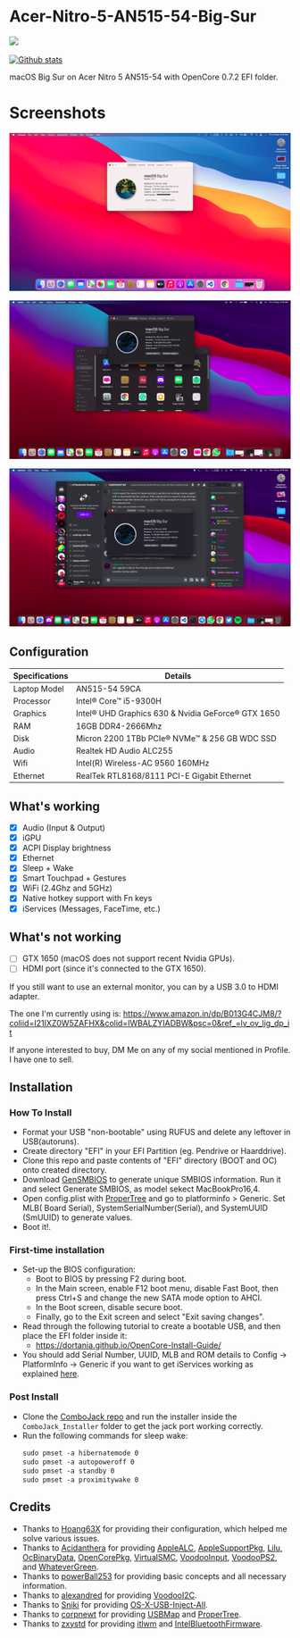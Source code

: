 # Acer-Nitro-5-AN515-54-Big-Sur

![](https://visitor-badge.glitch.me/badge?page_id=itsmeshibintmz.Acer-Nitro-5-AN515-54-Big-Sur) 

[![Github stats](https://img.shields.io/github/downloads/itsmeshibintmz/Acer-Nitro-5-AN515-54-Hackintosh/total.svg?style=for-the-badge&color=red)](https://somsubhra.github.io/github-release-stats/?username=itsmeshibintmz&repository=Acer-Nitro-5-AN515-54-Hackintosh)

macOS Big Sur on Acer Nitro 5 AN515-54 with OpenCore 0.7.2 EFI folder.

# Screenshots
<a href="https://github.com/itsmeshibintmz/Acer-Nitro-5-AN515-54-Big-Sur/blob/main/Screenshots/Screen%20Shot%202021-08-19%20at%206.08.25%20AM.png
"> <img src="Screenshots/Screen Shot 2021-08-19 at 6.08.25 AM.png" alt="light mode"></a>

<a href="https://github.com/itsmeshibintmz/Acer-Nitro-5-AN515-54-Big-Sur/blob/main/Screenshots/Screen%20Shot%202021-08-19%20at%204.56.13%20AM.png
"> <img src="Screenshots/Screen Shot 2021-08-19 at 4.56.13 AM.png" alt="dark mode"></a>

<a href="https://github.com/itsmeshibintmz/Acer-Nitro-5-AN515-54-Big-Sur/blob/main/Screenshots/Screen%20Shot%202021-08-19%20at%206.59.37%20AM.png
"> <img src="Screenshots/Screen Shot 2021-08-19 at 6.59.37 AM.png" alt="dark mode"></a>

<!--

<a href="https://github.com/itsmeshibintmz/Acer-Nitro-5-AN515-54-Big-Sur/blob/main/Screenshots/Screen%20Shot%202021-09-24%20at%207.29.02%20AM.png"> <img src="Screenshots/Screen Shot 2021-09-24 at 7.29.02 AM.png" alt="4K support YouTube"></a>

<a href="https://github.com/itsmeshibintmz/Acer-Nitro-5-AN515-54-Big-Sur/blob/main/Screenshots/Screen%20Shot%202021-09-25%20at%206.02.55%20AM.png"> <img src="Screenshots/Screen Shot 2021-09-25 at 6.02.55 AM.png" alt="Terminal Window with cowsay"></a>

<a href="https://github.com/itsmeshibintmz/Acer-Nitro-5-AN515-54-Big-Sur/blob/main/Screenshots/Screen%20Shot%202021-10-19%20at%205.47.08%20PM.png"> <img src="Screenshots/Screen Shot 2021-10-19 at 5.47.08 PM.png" alt="Cinebench R23 Result"></a>

<a href="https://github.com/itsmeshibintmz/Acer-Nitro-5-AN515-54-Big-Sur/blob/main/Screenshots/Screen%20Shot%202021-10-19%20at%206.08.39%20PM.png"> <img src="Screenshots/Screen Shot 2021-10-19 at 6.08.39 PM.png" alt="Geekbench"></a>

<a href="https://github.com/itsmeshibintmz/Acer-Nitro-5-AN515-54-Big-Sur/blob/main/Screenshots/Screen%20Shot%202021-10-19%20at%206.36.47%20PM.png"> <img src="Screenshots/Screen Shot 2021-10-19 at 6.36.47 PM.png" alt="CPU Score"></a>

<a href="https://github.com/itsmeshibintmz/Acer-Nitro-5-AN515-54-Big-Sur/blob/main/Screenshots/Screen%20Shot%202021-10-19%20at%206.36.57%20PM.png"> <img src="Screenshots/Screen Shot 2021-10-19 at 6.36.57 PM.png" alt="Open CL Score"></a>

-->

## Configuration

| Specifications      | Details                                            |
| ------------------- | -------------------------------------------------- |
| Laptop Model        | AN515-54 59CA                                      |
| Processor           | Intel® Core™ i5-9300H                              |
| Graphics            | Intel® UHD Graphics 630 & Nvidia GeForce® GTX 1650 |
| RAM                 | 16GB DDR4-2666Mhz                                  |
| Disk                | Micron 2200 1TBb PCIe® NVMe™ & 256 GB WDC SSD      |
| Audio               | Realtek HD Audio ALC255                            |
| Wifi                | Intel(R) Wireless-AC 9560 160MHz                   |
| Ethernet            | RealTek RTL8168/8111 PCI-E Gigabit Ethernet        |


## What's working

- [x] Audio (Input & Output)
- [x] iGPU
- [x] ACPI Display brightness
- [x] Ethernet
- [x] Sleep + Wake
- [x] Smart Touchpad + Gestures
- [x] WiFi (2.4Ghz and 5GHz)
- [x] Native hotkey support with Fn keys
- [x] iServices (Messages, FaceTime, etc.)

## What's not working

- [ ] GTX 1650 (macOS does not support recent Nvidia GPUs).
- [ ] HDMI port (since it's connected to the GTX 1650).

If you still want to use an external monitor, you can by a USB 3.0 to HDMI adapter.

The one I'm currently using is: https://www.amazon.in/dp/B013G4CJM8/?coliid=I21IXZ0W5ZAFHX&colid=IWBALZYIADBW&psc=0&ref_=lv_ov_lig_dp_it

If anyone interested to buy, DM Me on any of my social mentioned in Profile. I have one to sell. 

## Installation

### How To Install

- Format your USB "non-bootable" using RUFUS and delete any leftover in USB(autoruns).
- Create directory "EFI" in your EFI Partition (eg. Pendrive or Haarddrive).
- Clone this repo and paste contents of "EFI" directory (BOOT and OC) onto created directory.
- Download [GenSMBIOS](https://github.com/corpnewt/GenSMBIOS) to generate unique SMBIOS information. Run it and select Generate SMBIOS, as model sekect MacBookPro16,4.
- Open config.plist with [ProperTree](https://github.com/corpnewt/ProperTree) and go to platforminfo > Generic. Set MLB( Board Serial), SystemSerialNumber(Serial), and SystemUUID (SmUUID) to generate values.
- Boot it!.

### First-time installation

- Set-up the BIOS configuration:
  - Boot to BIOS by pressing F2 during boot.
  - In the Main screen, enable F12 boot menu, disable Fast Boot, then press Ctrl+S and change the new SATA mode option to AHCI.
  - In the Boot screen, disable secure boot.
  - Finally, go to the Exit screen and select "Exit saving changes".
- Read through the following tutorial to create a bootable USB, and then place the EFI folder inside it:
   - https://dortania.github.io/OpenCore-Install-Guide/
- You should add Serial Number, UUID, MLB and ROM details to Config -> PlatformInfo -> Generic if you want to get iServices working as explained [here](https://dortania.github.io/OpenCore-Post-Install/universal/iservices.html).

### Post Install

- Clone the [ComboJack repo](https://github.com/hackintosh-stuff/ComboJack) and run the installer inside the `ComboJack_Installer` folder to get the jack port working correctly.
- Run the following commands for sleep wake:
  ```
  sudo pmset -a hibernatemode 0
  sudo pmset -a autopoweroff 0
  sudo pmset -a standby 0
  sudo pmset -a proximitywake 0
  ```

## Credits

- Thanks to [Hoang63X](https://github.com/Hoang63X/AN515-54-51X1-Hackintosh) for providing their configuration, which helped me solve various issues.
- Thanks to [Acidanthera](https://github.com/acidanthera) for providing [AppleALC](https://github.com/acidanthera/AppleALC), [AppleSupportPkg](https://github.com/acidanthera/AppleSupportPkg),  [Lilu](https://github.com/acidanthera/Lilu), [OcBinaryData](https://github.com/acidanthera/OcBinaryData), [OpenCorePkg](https://github.com/acidanthera/OpenCorePkg), [VirtualSMC](https://github.com/acidanthera/VirtualSMC), [VoodooInput](https://github.com/acidanthera/VoodooInput), [VoodooPS2](https://github.com/acidanthera/VoodooPS2), and [WhateverGreen](https://github.com/acidanthera/WhateverGreen).
- Thanks to [powerBall253](https://github.com/PowerBall253/AN515-54-Hackintosh) for providing basic concepts and all necessary information.
- Thanks to [alexandred](https://github.com/alexandred) for providing [VoodooI2C](https://github.com/alexandred/VoodooI2C).
- Thanks to [Sniki](https://github.com/Sniki) for providing [OS-X-USB-Inject-All](https://github.com/Sniki/OS-X-USB-Inject-All).
- Thanks to [corpnewt](https://github.com/corpnewt) for providing [USBMap](https://github.com/corpnewt/USBMap) and [ProperTree](https://github.com/corpnewt/ProperTree).
- Thanks to [zxystd](https://github.com/zxystd) for providing [itlwm](https://github.com/OpenIntelWireless/itlwm) and [IntelBluetoothFirmware](https://github.com/zxystd/IntelBluetoothFirmware).
